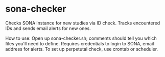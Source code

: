 # sona-checker
Checks SONA instance for new studies via ID check. Tracks encountered IDs and sends email alerts for new ones.

How to use:
Open up sona-checker.sh; comments should tell you which files you'll need to define. 
Requires credentials to login to SONA, email address for alerts.
To set up perpetutal check, use crontab or scheduler.
